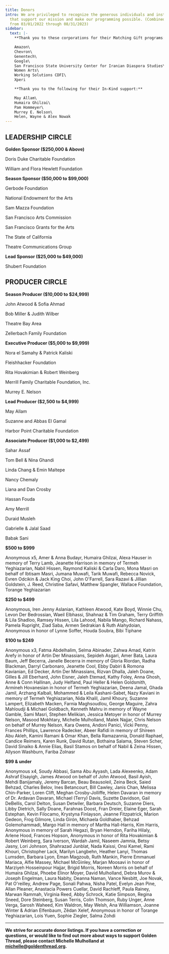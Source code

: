 ```yaml
---
title: Donors
intro: We are privileged to recognize the generous individuals and institutions
  that support our mission and make our programming possible. (Combined gifts
  from 03/01/2022 through 08/31/2023)
sidebar:
  text: |-
    **Thank you to these corporations for their Matching Gift programs:**

    Amazon\
    Chevron\
    Genentech\
    Google\
    San Francisco State University Center for Iranian Diaspora Studies\
    Women Arts\
    Working Solutions CDFI\
    Xperi  

    **Thank you to the following for their In-Kind support:**

    May Allam\
    Humaira Ghilzai\
    Pam Hommeyer\
    Murrey E. Nelson\
    Helen, Wayne & Alex Nowak
---
```

## **LEADERSHIP CIRCLE**

**Golden Sponsor ($250,000 & Above)**

Doris Duke Charitable Foundation

William and Flora Hewlett Foundation

**Season Sponsor ($50,000 to $99,000)**

Gerbode Foundation

National Endowment for the Arts

Sam Mazza Foundation

San Francisco Arts Commission

San Francisco Grants for the Arts

The State of California

Theatre Communications Group

**Lead Sponsor ($25,000 to $49,000)**

Shubert Foundation

## **PRODUCER CIRCLE**

**Season Producer ($10,000 to $24,999)**

John Atwood & Sofia Ahmad

Bob Miller & Judith Wilber

Theatre Bay Area

Zellerbach Family Foundation

**Executive Producer ($5,000 to $9,999)**

Nora el Samahy & Patrick Kaliski

Fleishhacker Foundation

Rita Hovakimian & Robert Weinberg

Merrill Family Charitable Foundation, Inc.

Murrey E. Nelson

**Lead Producer ($2,500 to $4,999)**

May Allam

Suzanne and Abbas El Gamal

Harbor Point Charitable Foundation

**Associate Producer ($1,000 to $2,499)**

Sahar Assaf

Tom Bell & Nina Ghandi

Linda Chang & Emin Maltepe

Nancy Chemaly

Liana and Dan Crosby

Hassan Fouda

Amy Merrill

Duraid Musleh

Gabrielle & Jalal Saad

Babak Sani

**$500 to $999**

Anonymous x5, Amer & Anna Budayr, Humaira Ghilzai, Alexa Hauser in memory of Terry Lamb, Jeanette Harrison in memory of Termeh Yeghiazarian, Nabil Hissen, Raymond Kaliski & Carla Daro, Mona Masri on behalf of Ibtisam Masri, Jumana Muwafi, Tarik Muwafi, Rebecca Novick, Evren Odcikin & Jack King Choi, John O'Farrell, Sara Razavi & Jillian Goldstein, J. Reed, Christine Safavi, Matthew Spangler, Wallace Foundation, Torange Yeghiazarian			

**$250 to $499**

Anonymous, Iren Jenny Aslanian, Kathleen Atwood, Kate Boyd, Winnie Chu, Levon Der Bedrossian, Waeil Elbhassi, Shahnaz & Tim Graham, Terry Griffith & Lila Shadloo, Ramsey Hissen, Lila Lahood, Nabila Mango, Richard Nahass, Pamela Rupright, Ziad Saba, Armen Sedrakian & Ruth Alahydoian, Anonymous in honor of Lynne Soffer, Houda Soubra, Bibi Tiphane

**$100 to $249**

Anonymous x3, Fatma Abdelhalim, Selma Abinader, Zahwa Amad, Katrin Arefy in honor of Artin Der Minassians, Sepideh Asgari, Amer Bata, Laura Baum, Jeff Becerra, Janelle Becerra in memory of Gloria Riordan, Radha Blackman, Darryl Carbonaro, Jeanette Cool, Ebby Dabiri & Romona Kavianian, Ed Decker, Artin Der Minassians, Rizvan Dhalla, Jaleh Doane, Gilles & Jill Eberhard, John Eisner, Jaleh Etemad, Kathy Foley, Anna Ghosh, Anne & Conn Hallinan, Judy Helfand, Paul Heller & Helen Goldsmith, Armineh Hovanesian in honor of Termeh Yeghiazarian, Deena Jamal, Ghada Jamil, Arzhang Kalbali, Mohammed & Leila Kashani-Sabet, Nazy Kaviani in memory of Termeh Yeghiazarian, Nida Khalil, Jamil Khoury, Suzanne Lampert, Elizabeth Macken, Farnia Maghsoudlou, George Maguire, Zahra Mahloudji & Michael Goldbach, Kenneth Mahru in memory of Wayne Gamble, Sami Masri, Stephen Melikian, Jessica Metoyer in honor of Murrey Nelson, Masood Mokhtary, Michelle Mulholland, Malek Najjar, Chris Nelson on behalf of Murrey Nelson, Kara Owens, Andoni Panici, Vicki Penny, Frances Phillips, Lawrence Radecker, Abeer Rafidi in memory of Shireen Abu Akleh, Kamini Ramani & Omar Khan, Bella Ramazannia, Donald Raphael, Candice Reimers, Karen Runk, David Rutan, Bothaina Salama, Steven Scher, David Sinaiko & Annie Elias, Basil Stamos on behalf of Nabil & Zeina Hissen, Allyson Washburn, Fariba Zolnasr

**$99 & under**

Anonymous x4, Soudy Abbasi, Sama Abu Ayyash, Lada Alexeenko, Adam Ashraf Elsayigh, James Atwood on behalf of John Atwood, Basil Ayish, Mehdi Banijamaly, Jeremy Barcan, Beau Beausoleil, Zeina Beck, Saied Behzad, Charles Belov, Ines Betancourt, Bill Cawley, Janis Chan, Melissa Chin-Parker, Loren Clift, Meghan Crosby-Jolliffe, Helen Davaran in memory of Dr. Ardavan Davaran, Michael (Terry) Davis, Suzette Davidson, Gail DeBellis, Carol Delton, Susan Detwiler, Barbara Deutsch, Suzanne Diers, Libby Dietrich, Sally Doane, Farahnas Doost, Fran Dreier, Elaine Eger, Sarah Estephan, Kevin Filocamo, Krystyna Finlayson, Jeanne Fitzpatrick, Marion Gedeon, Frog Gilmore, Linda Girón, Michaela Goldhaber, Behzad Golemohammadi, Margo Hall in memory of Martha Hall-Harris, Kim Harris, Anonymous in memory of Sarah Hegazi, Bryan Herndon, Fariha Hilaly, Arlene Hood, Frances Hopson, Anonymous in honor of Rita Hovakimian & Robert Weinberg, Sara Iverson, Wardah Jamil, Naseem Jamnia, Betsy Jasny, Lori Johnson, Shahrazad Junblat, Nada Kaissi, Onsi Kamel, Rami Khouri, Christopher Lack, Marilyn Langbehn, Heather Lanyi, Thomas Lumsden, Barbara Lyon, Eman Magzoub, Ruth Mankin, Pierre Emmanuel Mariaca, Alfie Massey, Michael McGinley, Marjan Moosavi in honor of Marziyeh Hosseinpour Hajjar, Brigid Morris, Noreen Morris on behalf of Humaira Ghilzai, Phoebe Elinor Moyer, David Mulholland, Debra Murov & Joseph Engelman, Laura Nabity, Deanna Naman, Vance Nesbitt, Joe Novak, Pat O'reilley, Andrew Page, Sonali Pahwa, Nisha Patel, Evelyn Jean Pine, Allan Pleaner, Anastacia Powers Cuellar, David Rachleff, Paula Rainey, Marwan Rammah, Virginia Reed, Abby Schrock, Katie Simpson, Regina Sneed, Dore Steinberg, Susan Terris, Colin Thomson, Ruby Unger, Anne Verga, Sarosh Waheed, Kim Waldron, May Welsh, Ana Williamson, Joanne Winter & Adrian Elfenbaum, Zêdan Xelef, Anonymous in honor of Torange Yeghiazarian, Lois Yuen, Sophie Ziegler, Salma Zohdi	

- - -

**We strive for accurate donor listings. If you have a correction or questions, or would like to find out more about ways to support Golden Thread, please contact Michelle Mulholland at [michelle@goldenthread.org](mailto:michelle@goldenthread.org).**